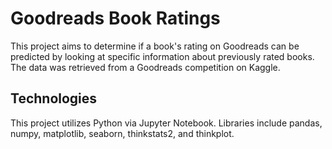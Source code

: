 # Goodreads Book Ratings
This project aims to determine if a book's rating on Goodreads can be predicted by looking at specific information about previously rated books. The data was retrieved from a Goodreads competition on Kaggle.

## Technologies
This project utilizes Python via Jupyter Notebook. Libraries include pandas, numpy, matplotlib, seaborn, thinkstats2, and thinkplot.
